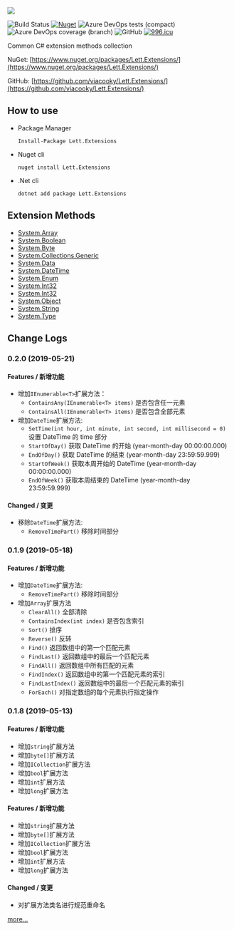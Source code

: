 ![](img/logo.png)

![Build Status](https://dev.azure.com/viacooky/Lett.Extensions/_apis/build/status/Lett.Extensions%20Push%20NuGet?branchName=master)
[![Nuget](https://img.shields.io/nuget/v/Lett.Extensions.svg)](https://www.nuget.org/packages/Lett.Extensions/)
![Azure DevOps tests (compact)](https://img.shields.io/azure-devops/tests/viacooky/Lett.Extensions/9.svg)
![Azure DevOps coverage (branch)](https://img.shields.io/azure-devops/coverage/viacooky/Lett.Extensions/9/master.svg?color=9cf)
![GitHub](https://img.shields.io/github/license/viacooky/Lett.Extensions.svg)
[![996.icu](https://img.shields.io/badge/link-996.icu-red.svg)](https://996.icu)

Common C# extension methods collection

NuGet: [https://www.nuget.org/packages/Lett.Extensions/](https://www.nuget.org/packages/Lett.Extensions/)

GitHub: [https://github.com/viacooky/Lett.Extensions/](https://github.com/viacooky/Lett.Extensions/)

## How to use

- Package Manager

  `Install-Package Lett.Extensions`

- Nuget cli

  `nuget install Lett.Extensions`

- .Net cli

  `dotnet add package Lett.Extensions`

## Extension Methods

- [System.Array](./ExtensionMethods/System.Array/index.md)
- [System.Boolean](./ExtensionMethods/System.Boolean/index.md)
- [System.Byte](./ExtensionMethods/System.Byte/index.md)
- [System.Collections.Generic](./ExtensionMethods/System.Collections.Generic/index.md)
- [System.Data](./ExtensionMethods/System.Data/index.md)
- [System.DateTime](./ExtensionMethods/System.DateTime/index.md)
- [System.Enum](./ExtensionMethods/System.Enum/index.md)
- [System.Int32](./ExtensionMethods/System.Int32/index.md)
- [System.Int32](./ExtensionMethods/System.Int64/index.md)
- [System.Object](./ExtensionMethods/System.Object/index.md)
- [System.String](./ExtensionMethods/System.String/index.md)
- [System.Type](./ExtensionMethods/System.Type/index.md)

## Change Logs

### 0.2.0 (2019-05-21)

#### Features / 新增功能

- 增加`IEnumerable<T>`扩展方法：
  - `ContainsAny(IEnumerable<T> items)` 是否包含任一元素
  - `ContainsAll(IEnumerable<T> items)` 是否包含全部元素
- 增加`DateTime`扩展方法:
  - `SetTime(int hour, int minute, int second, int millisecond = 0)` 设置 DateTime 的 time 部分
  - `StartOfDay()` 获取 DateTime 的开始 (year-month-day 00:00:00.000)
  - `EndOfDay()` 获取 DateTime 的结束 (year-month-day 23:59:59.999)
  - `StartOfWeek()` 获取本周开始的 DateTime (year-month-day 00:00:00.000)
  - `EndOfWeek()` 获取本周结束的 DateTime (year-month-day 23:59:59.999)

#### Changed / 变更

- 移除`DateTime`扩展方法:
  - `RemoveTimePart()` 移除时间部分

### 0.1.9 (2019-05-18)

#### Features / 新增功能

- 增加`DateTime`扩展方法:
  - `RemoveTimePart()` 移除时间部分
- 增加`Array`扩展方法
  - `ClearAll()` 全部清除
  - `ContainsIndex(int index)` 是否包含索引
  - `Sort()` 排序
  - `Reverse()` 反转
  - `Find()` 返回数组中的第一个匹配元素
  - `FindLast()` 返回数组中的最后一个匹配元素
  - `FindAll()` 返回数组中所有匹配的元素
  - `FindIndex()` 返回数组中的第一个匹配元素的索引
  - `FindLastIndex()` 返回数组中的最后一个匹配元素的索引
  - `ForEach()` 对指定数组的每个元素执行指定操作

### 0.1.8 (2019-05-13)

#### Features / 新增功能

- 增加`string`扩展方法
- 增加`byte[]`扩展方法
- 增加`ICollection`扩展方法
- 增加`bool`扩展方法
- 增加`int`扩展方法
- 增加`long`扩展方法

#### Features / 新增功能

- 增加`string`扩展方法
- 增加`byte[]`扩展方法
- 增加`ICollection`扩展方法
- 增加`bool`扩展方法
- 增加`int`扩展方法
- 增加`long`扩展方法

#### Changed / 变更

- 对扩展方法类名进行规范重命名

[more...](./CHANGELOG.md)
